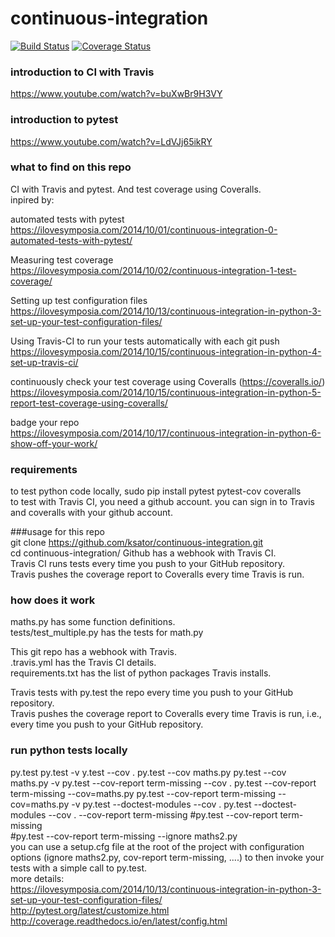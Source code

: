 # continuous-integration
[![Build Status](https://travis-ci.org/ksator/continuous-integration.svg?branch=master)](https://travis-ci.org/ksator/continuous-integration)
[![Coverage Status](https://coveralls.io/repos/github/ksator/continuous-integration/badge.svg?branch=master)](https://coveralls.io/github/ksator/continuous-integration?branch=master)


### introduction to CI with Travis   
https://www.youtube.com/watch?v=buXwBr9H3VY  

### introduction to pytest
https://www.youtube.com/watch?v=LdVJj65ikRY 

### what to find on this repo
CI with Travis and pytest. And test coverage using Coveralls.   
inpired by:      

automated tests with pytest   
https://ilovesymposia.com/2014/10/01/continuous-integration-0-automated-tests-with-pytest/  

Measuring test coverage  
https://ilovesymposia.com/2014/10/02/continuous-integration-1-test-coverage/  

Setting up test configuration files  
https://ilovesymposia.com/2014/10/13/continuous-integration-in-python-3-set-up-your-test-configuration-files/  

Using Travis-CI to run your tests automatically with each git push  
https://ilovesymposia.com/2014/10/15/continuous-integration-in-python-4-set-up-travis-ci/  

continuously check your test coverage using Coveralls (https://coveralls.io/)  
https://ilovesymposia.com/2014/10/15/continuous-integration-in-python-5-report-test-coverage-using-coveralls/ 

badge your repo  
https://ilovesymposia.com/2014/10/17/continuous-integration-in-python-6-show-off-your-work/  


### requirements
to test python code locally, sudo pip install pytest pytest-cov coveralls  
to test with Travis CI, you need a github account. you can sign in to Travis and coveralls with your github account.       

###usage for this repo  
git clone https://github.com/ksator/continuous-integration.git  
cd continuous-integration/ 
Github has a webhook with Travis CI.   
Travis CI runs tests every time you push to your GitHub repository.   
Travis pushes the coverage report to Coveralls every time Travis is run.  


### how does it work
maths.py has some function definitions.  
tests/test_multiple.py has the tests for math.py  

This git repo has a webhook with Travis.   
.travis.yml has the Travis CI details.  
requirements.txt has the list of python packages Travis installs.  

Travis tests with py.test the repo every time you push to your GitHub repository.   
Travis pushes the coverage report to Coveralls every time Travis is run, i.e., every time you push to your GitHub repository.   


### run python tests locally  
py.test
py.test -v
y.test --cov .
py.test --cov maths.py
py.test --cov maths.py -v
py.test --cov-report term-missing --cov .
py.test --cov-report term-missing --cov=maths.py
py.test --cov-report term-missing --cov=maths.py -v
py.test --doctest-modules --cov . 
py.test --doctest-modules --cov . --cov-report term-missing
#py.test --cov-report term-missing  
#py.test --cov-report term-missing --ignore maths2.py  
you can use a setup.cfg file at the root of the project with configuration options (ignore maths2.py, cov-report term-missing, ....) to then invoke your tests with a simple call to py.test.  
more details:   
https://ilovesymposia.com/2014/10/13/continuous-integration-in-python-3-set-up-your-test-configuration-files/  
http://pytest.org/latest/customize.html  
http://coverage.readthedocs.io/en/latest/config.html  









